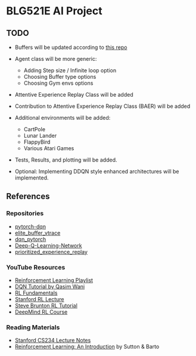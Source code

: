 # BLG521E AI Project

## TODO

- Buffers will be updated according to [this repo](https://github.com/Howuhh/prioritized_experience_replay/blob/main/memory/buffer.py)

- Agent class will be more generic:
  - Adding Step size / Infinite loop option
  - Choosing Buffer type options
  - Choosing Gym envs options

- Attentive Experience Replay Class will be added

- Contribution to Attentive Experience Replay Class (BAER) will be added

- Additional environments will be added:
  - CartPole
  - Lunar Lander 
  - FlappyBird
  - Various Atari Games

- Tests, Results, and plotting will be added.

- Optional: Implementing DDQN style enhanced architectures will be implemented.

## References

### Repositories
- [pytorch-dqn](https://github.com/hungtuchen/pytorch-dqn/blob/master/utils/replay_buffer.py)
- [elite_buffer_vtrace](https://github.com/parralplex/elite_buffer_vtrace/blob/main/agent/learner_d/learner.py)
- [dqn_pytorch](https://github.com/johnnycode8/dqn_pytorch/tree/main)
- [Deep-Q-Learning-Network](https://github.com/AleksandarHaber/Deep-Q-Learning-Network-from-Scratch-in-Python-TensorFlow-and-OpenAI-Gym/tree/main)
- [prioritized_experience_replay](https://github.com/Howuhh/prioritized_experience_replay/blob/main/memory/buffer.py)

### YouTube Resources
- [Reinforcement Learning Playlist](https://www.youtube.com/playlist?list=PLO89phzZmnHjYXlCNR_y2qF0gr9x8YpC8)
- [DQN Tutorial by Qasim Wani](https://www.youtube.com/watch?v=cQtGJDS-Rfs)
- [RL Fundamentals](https://www.youtube.com/playlist?list=PL58zEckBH8fCMIVzQCRSZVPUp3ZAVagWi)
- [Stanford RL Lecture](https://www.youtube.com/watch?v=b_wvosA70f8&list=PLoROMvodv4rN4wG6Nk6sNpTEbuOSosZdX&index=5)
- [Steve Brunton RL Tutorial](https://www.youtube.com/watch?v=wDVteayWWvU)
- [DeepMind RL Course](https://www.youtube.com/playlist?list=PLqYmG7hTraZDM-OYHWgPebj2MfCFzFObQ)

### Reading Materials
- [Stanford CS234 Lecture Notes](https://web.stanford.edu/class/cs234/slides/lecture4post.pdf)
- [Reinforcement Learning: An Introduction](https://www.amazon.com/Reinforcement-Learning-Introduction-Adaptive-Computation/dp/0262039249) by Sutton & Barto
